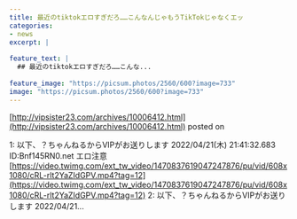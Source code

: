 ```yaml
---
title: 最近のtiktokエロすぎだろ……こんなんじゃもうTikTokじゃなくエッ
categories:
- news
excerpt: |
  
feature_text: |
  ## 最近のtiktokエロすぎだろ……こんな...
  
feature_image: "https://picsum.photos/2560/600?image=733"
image: "https://picsum.photos/2560/600?image=733"
---
```


[http://vipsister23.com/archives/10006412.html](http://vipsister23.com/archives/10006412.html)
posted on 

<!--more-->

1: 以下、？ちゃんねるからVIPがお送りします 2022/04/21(木) 21:41:32.683 ID:Bnf145RN0.net エロ注意[https://video.twimg.com/ext_tw_video/1470837619047247876/pu/vid/608x1080/cRL-rlt2YaZIdGPV.mp4?tag=12](https://video.twimg.com/ext_tw_video/1470837619047247876/pu/vid/608x1080/cRL-rlt2YaZIdGPV.mp4?tag=12) 2: 以下、？ちゃんねるからVIPがお送りします 2022/04/21...
